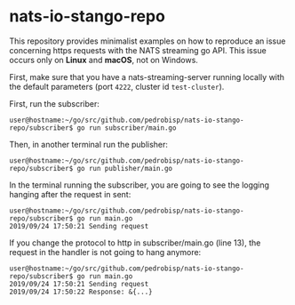 # nats-io-stango-repo

This repository provides minimalist examples on how to reproduce an issue concerning https requests with the NATS streaming go API. This issue occurs only on **Linux** and **macOS**, not on Windows.

First, make sure that you have a nats-streaming-server running locally with the default parameters (port ```4222```, cluster id ```test-cluster```).

First, run the subscriber:

```
user@hostname:~/go/src/github.com/pedrobisp/nats-io-stango-repo/subscriber$ go run subscriber/main.go
```

Then, in another terminal run the publisher:

```
user@hostname:~/go/src/github.com/pedrobisp/nats-io-stango-repo/subscriber$ go run publisher/main.go
```

In the terminal running the subscriber, you are going to see the logging hanging after the request in sent:

```
user@hostname:~/go/src/github.com/pedrobisp/nats-io-stango-repo/subscriber$ go run main.go
2019/09/24 17:50:21 Sending request
``` 

If you change the protocol to http in subscriber/main.go (line 13), the request in the handler is not going to hang anymore:

```
user@hostname:~/go/src/github.com/pedrobisp/nats-io-stango-repo/subscriber$ go run main.go
2019/09/24 17:50:21 Sending request
2019/09/24 17:50:22 Response: &{...}
```
